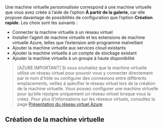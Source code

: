 

Une machine virtuelle *personnalisée* correspond à une machine virtuelle que vous avez créée à l’aide de l’option **À partir de la galerie**, car elle propose davantage de possibilités de configuration que l’option **Création rapide**. Les choix sont les suivants :

- Connecter la machine virtuelle à un réseau virtuel
- Installer l’agent de machine virtuelle et les extensions de machine virtuelle Azure, telles que l’extension anti-programme malveillant
- Ajouter la machine virtuelle aux services cloud existants
- Ajouter la machine virtuelle à un compte de stockage existant
- Ajouter la machine virtuelle à un groupe à haute disponibilité

> [AZURE.IMPORTANT] Si vous souhaitez que la machine virtuelle utilise un réseau virtuel pour pouvoir vous y connecter directement par le nom d'hôte ou configurer des connexions entre différents emplacements, veillez à spécifier le réseau virtuel lors de la création de la machine virtuelle. Vous pouvez configurer une machine virtuelle pour qu’elle rejoigne uniquement un réseau virtuel lorsque vous la créez. Pour plus d’informations sur les réseaux virtuels, consultez la page [Présentation du réseau virtuel Azure](../articles/virtual-network/virtual-networks-overview.md).


## Création de la machine virtuelle

<!---HONumber=AcomDC_0330_2016-->